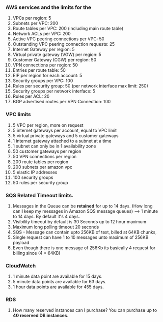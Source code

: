### AWS services and the limits for the 

1. VPCs per region: 5
1. Subnets per VPC: 200
1. Route tables per VPC: 200 (including main route table)
1. Network ACLs per VPC: 200
1. Active VPC peering connections per VPC: 50
1. Outstanding VPC peering connection requests: 25
1. Internet Gateway per region: 5
1. Virtual private gateway (VGW) per region: 5
1. Customer Gateway (CGW) per region: 50
1. VPN connections per region: 50
1. Entries per route table: 50
1. EIP per region for each account: 5
1. Security groups per VPC: 100
1. Rules per security group: 50 (per network interface max limit: 250)
1. Security groups per network interface: 5
1. Rules per ACL: 20
1. BGP advertised routes per VPN Connection: 100


### VPC limits
1. 5 VPC per region, more on request
1. 5 internet gateways per account, equal to VPC limit
1. 5 virtual private gateways and 5 customer gateways
1. 1 internet gateway attached to a subnet at a time
1. 1 subnet can only be in 1 availability zone
1. 50 customer gateways per region
1. 50 VPN connections per region
1. 200 route tables per region
1. 200 subnets per amazon vpc
1. 5 elastic IP addresses
1. 100 security groups
1. 50 rules per security group


### SQS Related Timeout limits.

1. Messages in the Queue can be **retained** for up to 14 days. (How long can I keep my messages in Amazon SQS message queues) --> 1 minute to 14 days. By default it's 4 days.
1. Visibility timeout by default is 30 Seconds up to 12 hour maximum 
1. Maximum long polling timeout 20 seconds
1. SQS - Message can contain upto 256KB of text, billed at 64KB chunks,
1. Single request can have 1 to 10 messages unto maximum of 256KB payload
1. Even though there is one message of 256Kb its basically 4 request for billing since (4 * 64KB)

### CloudWatch
1. 1 minute data point are available for 15 days.
1. 5 minute data points are available for 63 days.
1. 1 hour data points are available for 455 days.

### RDS
1. How many reserved instances can I purchase? You can purchase up to **40 reserved DB instances**.
